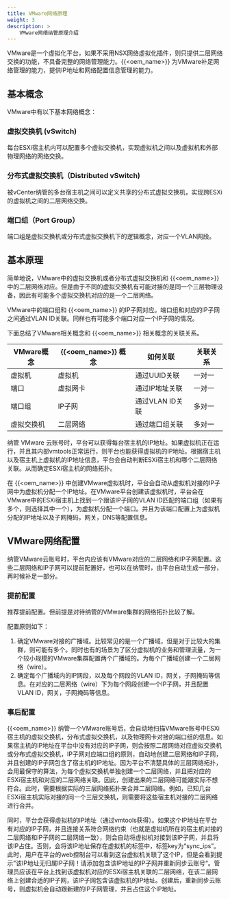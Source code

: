 ```yaml
---
title: VMware网络原理
weight: 3
description: >
    VMware网络纳管原理介绍
---
```


VMware是一个虚拟化平台，如果不采用NSX网络虚拟化插件，则只提供二层网络交换的功能，不具备完整的网络管理能力。{{<oem_name>}} 为VMware补足网络管理的能力，提供IP地址和网络配置信息管理的能力。

## 基本概念

VMware中有以下基本网络概念：

### 虚拟交换机 (vSwitch)

每台ESXi宿主机内可以配置多个虚拟交换机，实现虚拟机之间以及虚拟机和外部物理网络的网络交换。

### 分布式虚拟交换机（Distributed vSwitch)

被vCenter纳管的多台宿主机之间可以定义共享的分布式虚拟交换机，实现跨ESXi的虚拟机之间的二层网络交换。

### 端口组（Port Group）

端口组是虚拟交换机或分布式虚拟交换机下的逻辑概念，对应一个VLAN网段。

## 基本原理

简单地说，VMware中的虚拟交换机或者分布式虚拟交换机和 {{<oem_name>}} 中的二层网络对应。但是由于不同的虚拟交换机有可能对接的是同一个三层物理设备，因此有可能多个虚拟交换机对应的是一个二层网络。

VMware中的端口组和 {{<oem_name>}} 的IP子网对应。端口组和对应的IP子网之间通过VLAN ID关联。同样也有可能多个端口对应一个IP子网的情况。

下面总结了VMware相关概念和 {{<oem_name>}} 相关概念的关联关系。

| VMware概念      | {{<oem_name>}} 概念 |    如何关联          |  关联关系      |
|----------------|---------------------|--------------------|---------------|
| 虚拟机          | 虚拟机               | 通过UUID关联        | 一对一         |
| 端口            | 虚拟网卡             | 通过IP地址关联       | 一对一         |
| 端口组          | IP子网               | 通过VLAN ID关联     | 多对一         |
| 虚拟交换机       | 二层网络             | 通过端口组关联       | 多对一         |

纳管 VMware 云账号时，平台可以获得每台宿主机的IP地址。如果虚拟机正在运行，并且其内部vmtools正常运行，则平台也能获得虚拟机的IP地址。根据宿主机以及宿主机上虚拟机的IP地址信息，平台会自动判断ESXi宿主机和哪个二层网络关联。从而确定ESXi宿主机的网络拓扑。

在 {{<oem_name>}} 中创建VMware虚拟机时，平台会自动从虚拟机对接的IP子网中为虚拟机分配一个IP地址。在VMware平台创建该虚拟机时，平台会在VMware中的ESXi宿主机上找到一个跟该IP子网的VLAN ID匹配的端口组（如果有多个，则选择其中一个），为虚拟机分配一个端口。并且为该端口配置上为虚拟机分配的IP地址以及子网掩码，网关，DNS等配置信息。

## VMware网络配置

纳管VMware云账号时，平台内应该有VMware对应的二层网络和IP子网配置。这些二层网络和IP子网可以提前配置好，也可以在纳管时，由平台自动生成一部分，再时候补足一部分。

### 提前配置

推荐提前配置。但前提是对待纳管的VMware集群的网络拓扑比较了解。

配置原则如下：

1. 确定VMware对接的广播域。比较常见的是一个广播域，但是对于比较大的集群，则可能有多个。同时也有的场景为了区分虚拟机的业务和管理流量，为一个较小规模的VMware集群配置两个广播域的。为每个广播域创建一个二层网络（wire）。
2. 确定每个广播域内的IP网段，以及每个网段的VLAN ID，网关，子网掩码等信息。在对应的二层网络（wire）下为每个网段创建一个IP子网，并且配置VLAN ID，网关，子网掩码等信息。

### 事后配置

{{<oem_name>}} 纳管一个VMware账号后，会自动地扫描VMware账号中ESXi宿主机的虚拟交换机，分布式虚拟交换机，以及物理网卡对接的端口组的信息。如果宿主机的IP地址在平台中没有对应的IP子网，则会按照二层网络对应虚拟交换机或分布式虚拟交换机，IP子网对应端口组的原则，自动地创建二层网络和IP子网，并且创建的IP子网包含了宿主机的IP地址。因为平台不清楚具体的三层网络拓扑，会用最保守的算法，为每个虚拟交换机单独创建一个二层网络，并且把对应的ESXi宿主机和对应的二层网络关联。因此，创建出来的二层网络可能跟实际不想符合。此时，需要根据实际的三层网络拓扑来合并二层网络。例如，已知几台ESXi宿主机实际对接的同一个三层交换机，则需要将这些宿主机对接的二层网络进行合并。

同时，平台会获得虚拟机的IP地址（通过vmtools获得）。如果这个IP地址在平台有对应的IP子网，并且连接关系符合网络约束（也就是虚拟机所在的宿主机对接的二层网络和IP子网的二层网络一致），则会自动将虚拟机对接到该IP子网，并且将该IP占住。否则，会将该IP地址保存在虚拟机的标签中，标签key为“sync_ips”。此时，用户在平台的web控制台可以看到这台虚拟机关联了这个IP，但是会看到提示”该IP地址无归属IP子网！请添加包含该IP地址的IP子网并重新同步云账号“。管理员应该在平台上找到该虚拟机对应的ESXi宿主机关联的二层网络，在该二层网络上创建合适的IP子网，该IP子网包含该虚拟机的IP地址。创建后，重新同步云账号，则虚拟机会自动跟新建的IP子网管理，并且占住这个IP地址。
